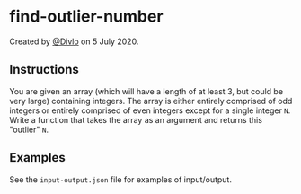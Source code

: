 # find-outlier-number

Created by [@Divlo](https://github.com/Divlo) on 5 July 2020.

## Instructions

You are given an array (which will have a length of at least 3, but could be very large) containing integers. The array is either entirely comprised of odd integers or entirely comprised of even integers except for a single integer `N`. Write a function that takes the array as an argument and returns this "outlier" `N`.

## Examples

See the `input-output.json` file for examples of input/output.
